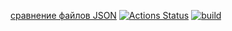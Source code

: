 [сравнение файлов JSON](https://asciinema.org/a/6RLnxDdaOHxVNkzZGetXI9erc)
[![Actions Status](https://github.com/DmitryNikolaev98/java-project-lvl2/workflows/hexlet-check/badge.svg)](https://github.com/DmitryNikolaev98/java-project-lvl2/actions)
[![build](https://github.com/DmitryNikolaev98/java-project-lvl2/actions/workflows/build.yml/badge.svg)](https://github.com/DmitryNikolaev98/java-project-lvl2/actions/workflows/build.yml)